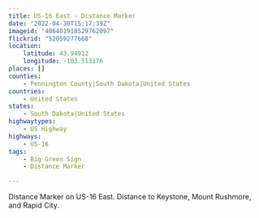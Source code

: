 ```yaml
---
title: US-16 East - Distance Marker
date: "2022-04-30T15:17:39Z"
imageid: "406401918529762097"
flickrid: "52059277668"
location:
    latitude: 43.94912
    longitude: -103.513176
places: []
counties:
    - Pennington County|South Dakota|United States
countries:
    - United States
states:
    - South Dakota|United States
highwaytypes:
    - US Highway
highways:
    - US-16
tags:
    - Big Green Sign
    - Distance Marker

---
```

Distance Marker on US-16 East.  Distance to Keystone, Mount Rushmore, and Rapid City.